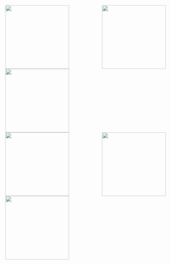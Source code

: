 

<div style="display: flex; justify-content: space-between; flex-wrap: wrap;">
    <img src="https://github.com/user-attachments/assets/9e166195-340b-4ea5-94da-5f41fbc2bae7" width="200"/>
    <img src="https://github.com/user-attachments/assets/534c0c5c-f718-4865-8546-a01942a43ad6" width="200"/>
    <img src="https://github.com/user-attachments/assets/135d50b4-7563-46ed-859c-c728c96b7124" width="200"/>
</div>

<div style="display: flex; justify-content: space-between; flex-wrap: wrap;">
    <img src="https://github.com/user-attachments/assets/17845205-242c-41cc-b119-63753c1f545c" width="200"/>
    <img src="https://github.com/user-attachments/assets/326335ed-e796-4dcf-9f65-a974c1f403c7" width="200"/>
    <img src="https://github.com/user-attachments/assets/f41dffa2-923f-43fb-be78-b69bb9cdf690" width="200"/>
</div>
